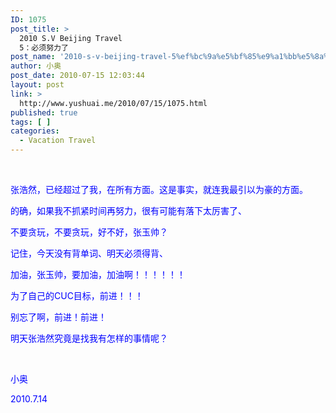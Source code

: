 ```yaml
---
ID: 1075
post_title: >
  2010 S.V Beijing Travel
  5：必须努力了
post_name: '2010-s-v-beijing-travel-5%ef%bc%9a%e5%bf%85%e9%a1%bb%e5%8a%aa%e5%8a%9b%e4%ba%86'
author: 小奥
post_date: 2010-07-15 12:03:44
layout: post
link: >
  http://www.yushuai.me/2010/07/15/1075.html
published: true
tags: [ ]
categories:
  - Vacation Travel
---
```

<span style="color: #0000ff;"> </span>

<span style="color: #0000ff;">张浩然，已经超过了我，在所有方面。这是事实，就连我最引以为豪的方面。</span>

<span style="color: #0000ff;">的确，如果我不抓紧时间再努力，很有可能有落下太厉害了、</span>

<span style="color: #0000ff;">不要贪玩，不要贪玩，好不好，张玉帅？</span>

<span style="color: #0000ff;">记住，今天没有背单词、明天必须得背、</span>

<span style="color: #0000ff;">加油，张玉帅，要加油，加油啊！！！！！！</span>

<span style="color: #0000ff;">为了自己的CUC目标，前进！！！</span>

<span style="color: #0000ff;">别忘了啊，前进！前进！</span>

<span style="color: #0000ff;">明天张浩然究竟是找我有怎样的事情呢？</span>

<span style="color: #0000ff;"> </span>

<span style="color: #0000ff;">小奥</span>

<span style="color: #0000ff;">2010.7.14</span>